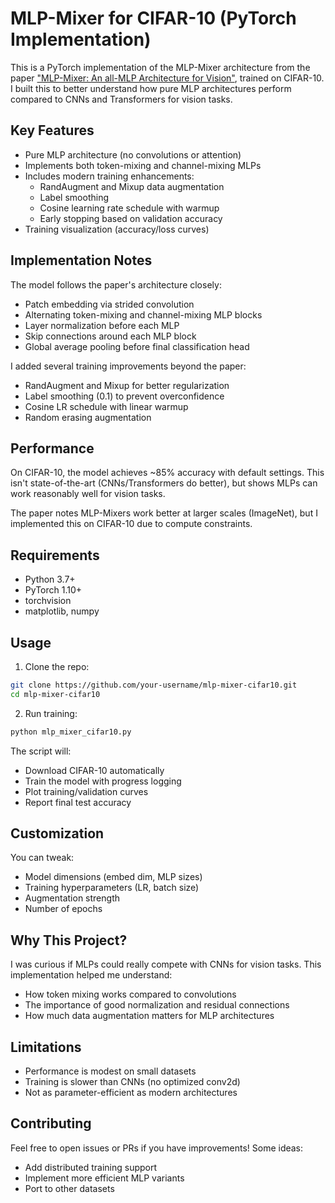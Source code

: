 # MLP-Mixer for CIFAR-10 (PyTorch Implementation)

This is a PyTorch implementation of the MLP-Mixer architecture from the paper ["MLP-Mixer: An all-MLP Architecture for Vision"](https://arxiv.org/abs/2105.01601), trained on CIFAR-10. I built this to better understand how pure MLP architectures perform compared to CNNs and Transformers for vision tasks.

## Key Features

- Pure MLP architecture (no convolutions or attention)
- Implements both token-mixing and channel-mixing MLPs
- Includes modern training enhancements:
  - RandAugment and Mixup data augmentation
  - Label smoothing
  - Cosine learning rate schedule with warmup
  - Early stopping based on validation accuracy
- Training visualization (accuracy/loss curves)

## Implementation Notes

The model follows the paper's architecture closely:
- Patch embedding via strided convolution
- Alternating token-mixing and channel-mixing MLP blocks
- Layer normalization before each MLP
- Skip connections around each MLP block
- Global average pooling before final classification head

I added several training improvements beyond the paper:
- RandAugment and Mixup for better regularization
- Label smoothing (0.1) to prevent overconfidence
- Cosine LR schedule with linear warmup
- Random erasing augmentation

## Performance

On CIFAR-10, the model achieves ~85% accuracy with default settings. This isn't state-of-the-art (CNNs/Transformers do better), but shows MLPs can work reasonably well for vision tasks.

The paper notes MLP-Mixers work better at larger scales (ImageNet), but I implemented this on CIFAR-10 due to compute constraints.

## Requirements

- Python 3.7+
- PyTorch 1.10+
- torchvision
- matplotlib, numpy

## Usage

1. Clone the repo:
```bash
git clone https://github.com/your-username/mlp-mixer-cifar10.git
cd mlp-mixer-cifar10
```

2. Run training:
```bash
python mlp_mixer_cifar10.py
```

The script will:
- Download CIFAR-10 automatically
- Train the model with progress logging
- Plot training/validation curves
- Report final test accuracy

## Customization

You can tweak:
- Model dimensions (embed dim, MLP sizes)
- Training hyperparameters (LR, batch size)
- Augmentation strength
- Number of epochs

## Why This Project?

I was curious if MLPs could really compete with CNNs for vision tasks. This implementation helped me understand:
- How token mixing works compared to convolutions
- The importance of good normalization and residual connections
- How much data augmentation matters for MLP architectures

## Limitations

- Performance is modest on small datasets
- Training is slower than CNNs (no optimized conv2d)
- Not as parameter-efficient as modern architectures

## Contributing

Feel free to open issues or PRs if you have improvements! Some ideas:
- Add distributed training support
- Implement more efficient MLP variants
- Port to other datasets


